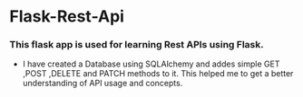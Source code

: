 # Flask-Rest-Api
### This flask app is used for learning Rest APIs using Flask.
* I have created a Database using SQLAlchemy and addes simple GET ,POST ,DELETE and PATCH methods to it.
This helped me to get a better understanding of API usage and concepts.
